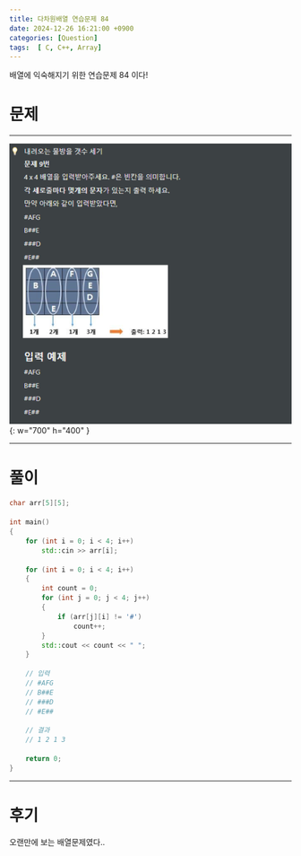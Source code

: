 ```yaml
---
title: 다차원배열 연습문제 84
date: 2024-12-26 16:21:00 +0900
categories: [Question]  
tags:  [ C, C++, Array]
---
```


배열에 익숙해지기 위한 연습문제 84 이다!

# 문제   
---------------------------------------
![Desktop View](/assets/img/Array84.png){: w="700" h="400" }

---------------------------------------

# 풀이

```c++
char arr[5][5];

int main()
{
    for (int i = 0; i < 4; i++)
        std::cin >> arr[i];
    
    for (int i = 0; i < 4; i++)
    {
        int count = 0;
        for (int j = 0; j < 4; j++)
        {
            if (arr[j][i] != '#')
                count++;
        }
        std::cout << count << " ";
    }
    
    // 입력
    // #AFG
    // B##E
    // ###D
    // #E##

    // 결과
    // 1 2 1 3

    return 0;
}
```
---------------------------------------

# 후기

오랜만에 보는 배열문제였다..
